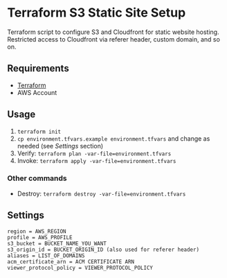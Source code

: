 # Terraform S3 Static Site Setup

Terraform script to configure S3 and Cloudfront for static website hosting. Restricted access to Cloudfront via referer header, custom domain, and so on.

## Requirements

- [Terraform](https://learn.hashicorp.com/terraform/getting-started/install)
- AWS Account

## Usage

1. `terraform init`
1. `cp environment.tfvars.example environment.tfvars` and change as needed (see _Settings_ section)
1. Verify: `terraform plan -var-file=environment.tfvars`
1. Invoke: `terraform apply -var-file=environment.tfvars`

### Other commands

- Destroy: `terraform destroy -var-file=environment.tfvars`

## Settings

```
region = AWS_REGION
profile = AWS_PROFILE
s3_bucket = BUCKET_NAME_YOU_WANT
s3_origin_id = BUCKET_ORIGIN_ID (also used for referer header)
aliases = LIST_OF_DOMAINS
acm_certificate_arn = ACM CERTIFICATE ARN
viewer_protocol_policy = VIEWER_PROTOCOL_POLICY
```
